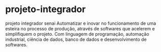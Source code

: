 # projeto-integrador
projeto integrador senai
Automatizar e inovar no funcionamento de uma esteira no processo de produção, através de softwares que acelerem e simplifiquem o projeto. Com linguagem de programação, automação industrial, ciência de dados, banco de dados e desenvolvimento de softwares.
